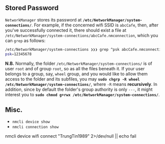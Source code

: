 ## Stored Password
`NetworkManager` stores its password at **`/etc/NetworkManager/system-connections/`**.
For example, if the concerned wifi SSID is `abcCafe`, then, after you've successfully connected it,
there should exist a file at `/etc/NetworkManager/system-connections/abcCafe.nmconnection`, which
you can `grep` as follows:
```bash
/etc/NetworkManager/system-connections ❯❯❯ grep ^psk abcCafe.nmconnection
psk=12345678
```

**N.B.** Normally, the folder `/etc/NetworkManager/system-connections/` is of user `root` and of group `root`, so as all the files beneath it. If your user belongs to a group, say, `wheel` group, and you would like to
allow them access to the folder and its subfiles, you may **`sudo chgrp -R wheel /etc/NetworkManager/system-connections/`**, where `-R` means **recursively**. In addition, since by default the folder's group authority is only `---`, it might interest you to **`sudo chmod g+rwx /etc/NetworkManager/system-connections/`**.


## Misc.
- `nmcli device show`
- `nmcli connection show`





nmcli device wifi connect "TrungTin1989" 2>/dev/null || echo fail
